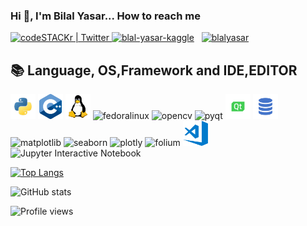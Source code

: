  
<h3 align="left">Hi 👋, I'm Bilal Yasar... How to reach me</h3>
<p align="left">
 <a href="https://twitter.com/blalyasar"> <img  alt="codeSTACKr | Twitter" height="30" width="30px" src="https://cdn.jsdelivr.net/npm/simple-icons@v3/icons/twitter.svg" />
  <a href="https://www.kaggle.com/blalyasar"><img src="https://cdn.jsdelivr.net/npm/simple-icons@3.0.1/icons/kaggle.svg" alt="blal-yasar-kaggle" height="30" width="30"></a>&nbsp;&nbsp;
<a href="https://medium.com/@blalyasar"><img src="https://cdn.jsdelivr.net/npm/simple-icons@3.0.1/icons/medium.svg" alt="blalyasar" height="30" width="30"></a>&nbsp;&nbsp;
</p>


## 📚 Language, OS,Framework and IDE,EDITOR
<p align="left">
  <img src="https://raw.githubusercontent.com/github/explore/80688e429a7d4ef2fca1e82350fe8e3517d3494d/topics/python/python.png" alt="python" width="40" height="40"/> 
   <img src="https://raw.githubusercontent.com/github/explore/80688e429a7d4ef2fca1e82350fe8e3517d3494d/topics/cpp/cpp.png" alt="c++" width="40" height="40"/> 
 
   <img  alt="linux" src="https://raw.githubusercontent.com/github/explore/80688e429a7d4ef2fca1e82350fe8e3517d3494d/topics/linux/linux.png" width="40" height="40">
   <img   alt="fedoralinux"   src="https://avatars3.githubusercontent.com/u/38725477?s=200&v=4" width="40" height="40" />
   
   
  <img src="https://avatars1.githubusercontent.com/u/5009934?s=200&v=4" alt="opencv" width="40" height="40"/> 
  <img src="https://upload.wikimedia.org/wikipedia/commons/thumb/e/e6/Python_and_Qt.svg/160px-Python_and_Qt.svg.png" alt="pyqt" width="40" height="40"/> 
  <img src="https://raw.githubusercontent.com/github/explore/80688e429a7d4ef2fca1e82350fe8e3517d3494d/topics/qt/qt.png" alt="qt" width="40" height="40"/> 
  
  <img   alt="SQL"   src="https://raw.githubusercontent.com/github/explore/80688e429a7d4ef2fca1e82350fe8e3517d3494d/topics/sql/sql.png" width="40" height="40" />
   <img   alt="matplotlib"   src="https://avatars0.githubusercontent.com/u/215947?s=200&v=4" width="40" height="40" />
  <img  alt="seaborn" src="https://raw.githubusercontent.com/mwaskom/seaborn/211cabb09bb9228635bdd80f74f7591d36d7b2a7/doc/_static/logo-wide-lightbg.svg" width="40" height="40">
   <img   alt="plotly"   src="https://avatars2.githubusercontent.com/u/5997976?s=200&v=4" width="40" height="40" />
   <img   alt="folium"   src="https://camo.githubusercontent.com/d7a1f81a2ee7576ab86720d9135ab3c915550e3945a7859f1c0300ab22ac1cec/687474703a2f2f707974686f6e2d76697375616c697a6174696f6e2e6769746875622e696f2f666f6c69756d2f5f696d616765732f666f6c69756d5f6c6f676f2e6a7067" width="40" height="40" "Folium" />
 <img  alt="Visual Studio Code"  src="https://raw.githubusercontent.com/github/explore/80688e429a7d4ef2fca1e82350fe8e3517d3494d/topics/visual-studio-code/visual-studio-code.png" width="40px" height="40"/>
<img  alt="Jupyter Interactive Notebook "  src="https://avatars1.githubusercontent.com/u/7388996?s=200&v=4" width="40px" height="40"/>

</p>


 






[![Top Langs](https://github-readme-stats.vercel.app/api/top-langs/?username=blalyasar&hide=html,css,jupyter%20notebook,ruby&layout=compact&langs_count=10)](https://github.com/anuraghazra/github-readme-stats)


![GitHub stats](https://github-readme-stats.vercel.app/api?username=blalyasar&show_icons=true&count_private=true)

![Profile views](https://gpvc.arturio.dev/blalyasar)  
